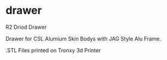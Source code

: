 # drawer
R2 Driod Drawer

Drawer for CSL Alumium Skin Bodys with JAG Style Alu Frame.

.STL Files printed on Tronxy 3d Printer
